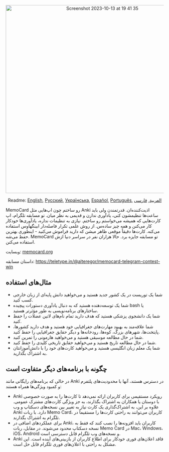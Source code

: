 <p align="center">
<img width="600" alt="Screenshot 2023-10-13 at 19 41 35" src="https://github.com/kubk/memo-card/assets/22447849/7f754776-3e57-4669-becc-410e1b285199"></p>

<p align="center">
  Readme: <a href="../README.md">English</a>, <a href="./README.ru.md">Русский</a>, <a href="./README.ua.md">Українська</a>, <a href="./README.es.md">Español</a>, <a href="./README.pt-br.md">Português</a>, <a href="./README.ar.md">العربية</a>, <a href="./README.fa.md">فارسی</a>
</p>

MemoCard رو ساختم چون اپ‌هایی مثل Anki اذیت‌کننده‌ان. قدرتمندن ولی باید ساعت‌ها تنظیمشون کنی، یادآوری ندارن و قدیمی به نظر میان. تو مسابقه تلگرام، اپ کارت‌هایی که همیشه می‌خواستم رو ساختم. نیازی به تنظیمات نداره، یادآوری‌ها خودکار کار می‌کنن و همه چیز ساده‌س. از روش علمی تکرار فاصله‌دار ابینگهاوس استفاده می‌کنه. کارت‌ها دقیقاً موقعی ظاهر میشن که دارید فراموش می‌کنید - اینطوری بهترین حفظ می‌شه. MemoCard تو مسابقه جایزه برد. حالا هزاران نفر در سراسر دنیا ازش استفاده می‌کنن.

وبسایت: [memocard.org](https://memocard.org)

داستان مسابقه: https://teletype.in/@alteregor/memocard-telegram-contest-win 

## مثال‌های استفاده
- شما یک توریست در یک کشور جدید هستید و می‌خواهید دانش پایه‌ای از زبان خارجی کسب کنید.
- شما یک توسعه‌دهنده هستید که به دنبال یادآوری دستورات پیچیده bash یا ساختارهای برنامه‌نویسی به طور مؤثرتر هستید.
- شما یک دانشجوی پزشکی هستید که هدف دارید تمام نام‌های لاتین عضلات را حفظ کنید.
- شما علاقه‌مند به بهبود مهارت‌های جغرافیایی خود هستید و هدف دارید کشورها، پایتخت‌ها، شهرهای بزرگ، کوه‌ها، رودخانه‌ها و دیگر حقایق جغرافیایی را حفظ کنید.
- شما در حال مطالعه موسیقی هستید و می‌خواهید هارمونی را تمرین کنید.
- شما در حال مطالعه تاریخ هستید و می‌خواهید حقایق تاریخی کلیدی را حفظ کنید.
- شما یک معلم زبان انگلیسی هستید و می‌خواهید کارت‌های خود را با دانش‌آموزانتان به اشتراک بگذارید.

## چگونه با برنامه‌های دیگر متفاوت است

در حالی که برنامه‌های رایگانی مانند Anki در دسترس هستند، آنها با محدودیت‌های پلتفرم و کمبود ویژگی‌ها همراه هستند:
- Anki رویکرد مستقیمی برای کاربران ارائه نمی‌دهد تا کارت‌ها را به صورت خصوصی با دوستان یا همکاران به اشتراک بگذارند، به جز ویژگی کارت‌های مشترک عمومی. علاوه بر این، به اشتراک‌گذاری یک کارت نیاز به تغییر بین نسخه‌های دسکتاپ و وب Anki دارد. با ربات Memo Card، کاربران می‌توانند به راحتی کارت‌ها را مستقیماً در تلگرام به اشتراک بگذارند.
- برای عملکردهای اضافی در Anki، کاربران باید افزونه‌ها را نصب کنند که فقط به نسخه دسکتاپ محدود می‌شوند. در مقابل، ربات Memo Card در Mac، Windows، iOS، Android و نسخه‌های وب تلگرام قابل دسترسی است.
- Anki فاقد اعلان‌های فوری خودکار برای اطلاع کاربران از بازبینی‌های آینده است. این مشکل به راحتی با اعلان‌های فوری تلگرام قابل حل است.
